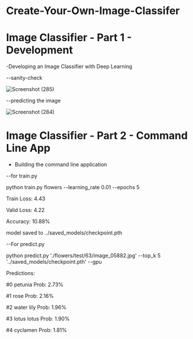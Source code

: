 # Create-Your-Own-Image-Classifer
# Image Classifier - Part 1 - Development

-Developing an Image Classifier with Deep Learning

--sanity-check

![Screenshot (285)](https://github.com/Yasmeen-Begum/Create-Your-Own-Image-Classifier/assets/91931504/f8ba3e3f-4d7b-4709-b748-1a4ee4952e5b)

--predicting the image

![Screenshot (284)](https://github.com/Yasmeen-Begum/Create-Your-Own-Image-Classifier/assets/91931504/4f0a46ac-39b2-4c6d-9efc-5f6e4784d84a)


# Image Classifier - Part 2 - Command Line App

- Building the command line application

--for train.py

python train.py flowers --learning_rate 0.01 --epochs 5

Train Loss: 4.43

Valid Loss: 4.22

Accuracy: 10.88%

model saved to ../saved_models/checkpoint.pth

--For predict.py

python predict.py './flowers/test/63/image_05882.jpg' --top_k 5 '../saved_models/checkpoint.pth'  --gpu

Predictions:

#0   petunia                   Prob: 2.73%

#1   rose                      Prob: 2.16%

#2   water lily                Prob: 1.96%

#3   lotus lotus               Prob: 1.90%

#4   cyclamen                  Prob: 1.81%

